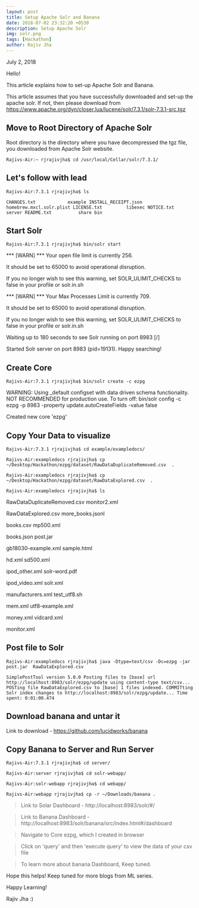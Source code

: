 ```yaml
---
layout: post
title: Setup Apache Solr and Banana
date: 2018-07-02 23:32:20 +0530
description: Setup Apache Solr
img: solr.png 
tags: [Hackathon]
author: Rajiv Jha
---
```

July 2, 2018

Hello!

This article explains how to set-up Apache Solr and Banana.

This article assumes that you have successfully downloaded and set-up the apache solr. If not, then please download from https://www.apache.org/dyn/closer.lua/lucene/solr/7.3.1/solr-7.3.1-src.tgz


## Move to Root Directory of Apache Solr

Root directory is the directory where you have decompressed the tgz file, you downloaded from Apache Solr website.

`Rajivs-Air:~ rjrajivjha$ cd /usr/local/Cellar/solr/7.3.1/`


## Let's follow with lead

`Rajivs-Air:7.3.1 rjrajivjha$ ls`

`CHANGES.txt			example
INSTALL_RECEIPT.json		homebrew.mxcl.solr.plist
LICENSE.txt			libexec
NOTICE.txt			server
README.txt			share
bin`

## Start Solr

`Rajivs-Air:7.3.1 rjrajivjha$ bin/solr start`

*** [WARN] *** Your open file limit is currently 256.  
 
 It should be set to 65000 to avoid operational disruption. 
 
 If you no longer wish to see this warning, set SOLR_ULIMIT_CHECKS to false in your profile or solr.in.sh

*** [WARN] ***  Your Max Processes Limit is currently 709. 

It should be set to 65000 to avoid operational disruption. 

If you no longer wish to see this warning, set SOLR_ULIMIT_CHECKS to false in your profile or solr.in.sh

Waiting up to 180 seconds to see Solr running on port 8983 [/]  

Started Solr server on port 8983 (pid=19131). Happy searching!


## Create Core 

`Rajivs-Air:7.3.1 rjrajivjha$ bin/solr create -c ezpg`

WARNING: Using _default configset with data driven schema functionality. NOT RECOMMENDED for production use.
         To turn off: bin/solr config -c ezpg -p 8983 -property update.autoCreateFields -value false

Created new core 'ezpg'

## Copy Your Data to visualize

`Rajivs-Air:7.3.1 rjrajivjha$ cd example/exampledocs/`

`Rajivs-Air:exampledocs rjrajivjha$ cp ~/Desktop/Hackathon/ezpg/dataset/RawDataDuplicateRemoved.csv  .`

`Rajivs-Air:exampledocs rjrajivjha$ cp ~/Desktop/Hackathon/ezpg/dataset/RawDataExplored.csv  .`

`Rajivs-Air:exampledocs rjrajivjha$ ls`

RawDataDuplicateRemoved.csv	monitor2.xml

RawDataExplored.csv		more_books.jsonl

books.csv			mp500.xml

books.json			post.jar

gb18030-example.xml		sample.html

hd.xml				sd500.xml

ipod_other.xml			solr-word.pdf

ipod_video.xml			solr.xml

manufacturers.xml		test_utf8.sh

mem.xml				utf8-example.xml

money.xml			vidcard.xml

monitor.xml

## Post file to Solr

`Rajivs-Air:exampledocs rjrajivjha$ java -Dtype=text/csv -Dc=ezpg -jar post.jar  RawDataExplored.csv`

`SimplePostTool version 5.0.0
Posting files to [base] url http://localhost:8983/solr/ezpg/update using content-type text/csv...
POSTing file RawDataExplored.csv to [base]
1 files indexed.
COMMITting Solr index changes to http://localhost:8983/solr/ezpg/update...
Time spent: 0:01:00.474`

## Download banana and untar it

Link to download - https://github.com/lucidworks/banana 

## Copy Banana to Server and Run Server

`Rajivs-Air:7.3.1 rjrajivjha$ cd server/`

`Rajivs-Air:server rjrajivjha$ cd solr-webapp/`

`Rajivs-Air:solr-webapp rjrajivjha$ cd webapp/`

`Rajivs-Air:webapp rjrajivjha$ cp -r ~/Downloads/banana .`

> Link to Solar Dashboard - http://localhost:8983/solr/#/

> Link to Banana Dashboard - http://localhost:8983/solr/banana/src/index.html#/dashboard 

> Navigate to Core ezpg, which I created in browser

> Click on 'query' and then 'execute query' to view the data of your csv file

> To learn more about banana Dashboard, Keep tuned.

Hope this helps!
Keep tuned for more blogs from ML series.

Happy Learning!

Rajiv Jha :)
